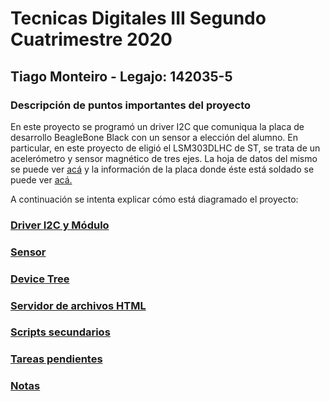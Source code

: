 # Tecnicas Digitales III Segundo Cuatrimestre 2020
	
## Tiago Monteiro - Legajo: 142035-5

### Descripción de puntos importantes del proyecto

En este proyecto se programó un driver I2C que comuniqua la placa de desarrollo BeagleBone Black con un sensor a elección del alumno. En particular, en este proyecto de eligió el LSM303DLHC de ST,
se trata de un acelerómetro y sensor magnético de tres ejes. La hoja de datos del mismo se puede ver [acá](https://cdn-shop.adafruit.com/datasheets/LSM303DLHC.PDF) y la información de la placa donde éste 
está soldado se puede ver [acá.](https://learn.adafruit.com/lsm303-accelerometer-slash-compass-breakout/downloads)

A continuación se intenta explicar cómo está diagramado el proyecto:

### [Driver I2C y Módulo](/02_cuat/Readme_docs/driver.md)

### [Sensor](/02_cuat/Readme_docs/sensor.md)

### [Device Tree](/02_cuat/Readme_docs/device_tree.md)

### [Servidor de archivos HTML](/02_cuat/Readme_docs/sensor.md)

### [Scripts secundarios](/02_cuat/Readme_docs/my_scripts.md)

### [Tareas pendientes](/02_cuat/Readme_docs/sensor.md)

### [Notas](/02_cuat/Readme_docs/sensor.md)
